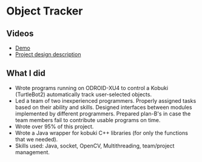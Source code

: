 # Object Tracker

## Videos
* [Demo](https://www.youtube.com/watch?v=2IMkxS31eUc)
* [Project design description](https://www.youtube.com/watch?v=UmoRHNCJdCI)

## What I did
* Wrote programs running on ODROID-XU4 to control a Kobuki  (TurtleBot2) automatically track user-selected objects.
* Led a team of two inexperienced programmers. Properly assigned tasks based on their ability and skills. Designed interfaces between modules implemented by different programmers. Prepared plan-B's in case the team members fail to contribute usable programs on time.
* Wrote over 95% of this project.
* Wrote a Java wrapper for kobuki C++ libraries (for only the functions that we needed).
* Skills used: Java, socket, OpenCV, Multithreading, team/project management.
